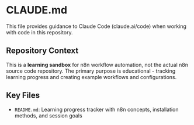 # CLAUDE.md

This file provides guidance to Claude Code (claude.ai/code) when working with code in this repository.

## Repository Context

This is a **learning sandbox** for n8n workflow automation, not the actual n8n source code repository. The primary purpose is educational - tracking learning progress and creating example workflows and configurations.

## Key Files

- `README.md`: Learning progress tracker with n8n concepts, installation methods, and session goals
